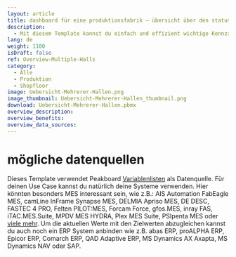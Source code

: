 ```yaml
---
layout: article
title: dashboard für eine produktionsfabrik – übersicht über den status mehrerer produktionshallen eines standortes
description: 
  - Mit diesem Template kannst du einfach und effizient wichtige Kennzahlen des Produktionsprozesses in mehreren Produktionshallen überwachen. Es beinhaltet Informationen zum Status der einzelnen Linien, sowie KPIs und Metainformationen zu den aktuellen Aufträgen. Mitarbeiter können außerdem den Soll-Ist-Vergleich der einzelnen Produktionslinien in einem anschaulichen Diagramm sehen, was die Motivation und Produktivität erhöhen und dadurch bei der Optimierung der Produktionsprozesse helfen kann. Das Template ist  frei konfigurierbar, lade es also direkt herunter und passe es individuell an die Bedürfnisse deines Fertigungsunternehmens an.
lang: de
weight: 1100
isDraft: false
ref: Overview-Multiple-Halls
category:
  - Alle
  - Produktion
  - Shopfloor
image: Uebersicht-Mehrerer-Hallen.png
image_thumbnail: Uebersicht-Mehrerer-Hallen_thumbnail.png
download: Uebersicht-Mehrerer-Hallen.pbmx
overview_description:
overview_benefits:
overview_data_sources:
---
```


# mögliche datenquellen

Dieses Template verwendet Peakboard [Variablenlisten](https://help.peakboard.com/scripting/de-variables.html) als Datenquelle. Für deinen Use Case kannst du natürlich deine Systeme verwenden. Hier könnten besonders MES interessant sein, wie z.B.: AIS Automation FabEagle MES, camLine InFrame Synapse MES, DELMIA Apriso MES, DE DESC, FASTEC 4 PRO, Felten PILOT:MES, Forcam Force, gfos.MES, inray FAS, iTAC.MES.Suite, MPDV MES HYDRA, Plex MES Suite, PSIpenta MES oder [viele mehr](https://peakboard.com/schnittstellen/). Um die aktuellen Werte mit den Zielwerten abzugleichen kannst du auch noch ein ERP System anbinden wie z.B. abas ERP, proALPHA ERP, Epicor ERP, Comarch ERP, QAD Adaptive ERP, MS Dynamics AX Axapta, MS Dynamics NAV oder SAP.
